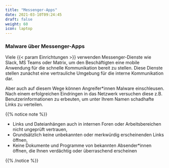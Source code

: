 ```yaml
---
title: "Messenger-Apps"
date: 2021-03-10T09:24:45
draft: false
weight: 60
icon: laptop
---
```

### Malware über Messenger-Apps

Viele {{< param Einrichtungen >}} verwenden Messenger-Dienste wie Slack, MS Teams oder Matrix, um den Beschäftigten eine mobile Anwendung für die schnelle Kommunikation bereit zu stellen. Diese Dienste stellen zunächst eine vertrauliche Umgebung für die interne Kommunikation dar.

Aber auch auf diesem Wege können Angreifer*innen Malware einschleusen. Nach einem erfolgreichen Eindringen in das Netzwerk versuchen diese z.B. Benutzerinformationen zu erbeuten, um unter Ihrem Namen schadhafte Links zu verteilen.

{{% notice note %}}

- Links und Dateianhängen auch in internen Foren oder Arbeitsbereichen nicht ungeprüft vertrauen,
- Grundsätzlich keine unbekannten oder merkwürdig erscheinenden Links öffnen,
- Keine Dokumente und Programme von bekannten Absender*innen öffnen, die Ihnen verdächtig oder überraschend erscheinen

{{% /notice %}}